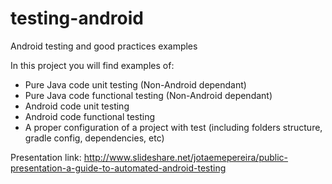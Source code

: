 testing-android
===============

Android testing and good practices examples

In this project you will find examples of:

- Pure Java code unit testing (Non-Android dependant)
- Pure Java code functional testing (Non-Android dependant)
- Android code unit testing
- Android code functional testing
- A proper configuration of a project with test (including folders structure, gradle config, dependencies, etc)

Presentation link: http://www.slideshare.net/jotaemepereira/public-presentation-a-guide-to-automated-android-testing 
